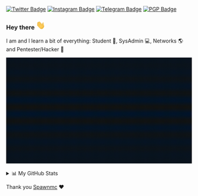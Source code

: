 [![Twitter Badge](https://img.shields.io/badge/-@kyb3rcipher-1ca0f1?style=flat-square&labelColor=1c1c1f&logo=twitter&logoColor=white&link=https://twitter.com/kyb3rcipher)](https://twitter.com/kyb3rcipher)
[![Instagram Badge](https://img.shields.io/badge/-@kyb3rcipher-1ca0f1?style=flat-square&labelColor=1c1c1f&logo=instagram&logoColor=white&link=https://instagram.com/kyb3rcipher)](https://instagram.com/instagram)
[![Telegram Badge](https://img.shields.io/badge/-@kyb3rcipher-1ca0f1?style=flat-square&labelColor=1c1c1f&logo=telegram&logoColor=dark&link=https://t.me/kyb3rcipher)](https://t.me/kyb3rcipher)
[![PGP Badge](https://img.shields.io/keybase/pgp/kyb3rcipher?style=flat-square&logo=keybase&labelColor=black&color=1ca0f1)](https://keybase.io/kyb3rcipher)
### Hey there <img src="hand.gif" width="25px">

I am and I learn a bit of everything: Student :blue_book:, SysAdmin :computer:, Networks :earth_americas: and Pentester/Hacker :angel:

![Banner](banner.gif)

<details>
<summary>📊 My GitHub Stats</summary>
<br>

![GitHub Stats](https://github-readme-stats.vercel.app/api?username=kyb3rcipher&show_icons=true&theme=react&include_all_commits=false)
![GitHub Top](https://github-readme-stats.vercel.app/api/top-langs/?username=kyb3rcipher&show_icons=true&include_all_commits=true&hide_border=false&theme=react&layout=compact)

<a href="https://gitstats.me/kyb3rcipher" target="_blank">My Git Stats</a>

<a href="https://skyline.github.com/kyb3rcipher/2021" target="_blank">My GitHub 2021 Skyline</a>

<b>Note:</b> These metrics do not take into account my other repositories hosted by [kyb3r alt](https://github.com/kyb3rcipheralt). The top languages is only a metric of the languages my public code consists of and doesn't reflect experience or skill level.

<details>
  <summary>🔥 My GitHub Streaks</summary>
  <br>
    <img src="https://github-readme-streak-stats.herokuapp.com?user=kyb3rcipher&theme=tokyonight_duo&fire=DD6000" height="192px"/>
</details>

</details>

Thank you [Spawnmc](https://github.com/spawmc) :heart: